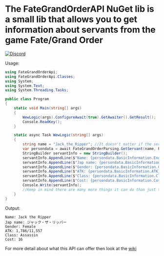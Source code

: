 # The FateGrandOrderAPI NuGet lib is a small lib that allows you to get information about servants from the game Fate/Grand Order
[![Discord](https://discordapp.com/api/guilds/525688264250753025/widget.png)](https://discord.gg/F5RhrBs)

Usage: 
```cs
using FateGrandOrderApi;
using FateGrandOrderApi.Classes;
using System;
using System.Text;
using System.Threading.Tasks;

public class Program
{
    static void Main(string[] args)
    {
        WewLogic(args).ConfigureAwait(true).GetAwaiter().GetResult();
        Console.ReadKey();
    }

    static async Task WewLogic(string[] args)
    {
        string name = "Jack_the_Ripper"; //It doesn't matter if the servant name has the _ for spaces but it's a good idea to have them
        var persondata = await FateGrandOrderParsing.GetServant(name, PresetsForInformation.BasicInformation);
        StringBuilder servantInfo = new StringBuilder();
        servantInfo.AppendLine($"Name: {persondata.BasicInformation.EnglishName}");
        servantInfo.AppendLine($"Jap name: {persondata.BasicInformation.JapaneseName}");
        servantInfo.AppendLine($"Gender: {persondata.BasicInformation.Gender}");
        servantInfo.AppendLine($"ATK: {persondata.BasicInformation.ATK}");
        servantInfo.AppendLine($"Class: {persondata.BasicInformation.Class}");
        servantInfo.AppendLine($"Cost: {persondata.BasicInformation.Cost}");
        Console.Write(servantInfo);
        //Keep in mind there are many more things it can do than just this. This is just a small example
    }
}
```

Output:
```
Name: Jack the Ripper
Jap name: ジャック・ザ・リッパー
Gender: Female
ATK: 1,786/11,557
Class: Assassin
Cost: 16
```

For more detail about what this API can offer then look at the [wiki](https://github.com/AzyIsCool/FateGrandOrderAPI/wiki)